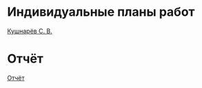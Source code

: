 # Индивидуальные планы работ

[Кушнарёв С. В.](https://github.com/GreyImediary/flutterbook-pd/blob/master/reports/Kushnarev.md)

# Отчёт
[Отчёт](https://docs.google.com/document/d/1OBH4b9-3IGM-TZ9dQn4aaQc1zMG4OUSY5BZL1dZpfqc/edit?usp=sharing)
